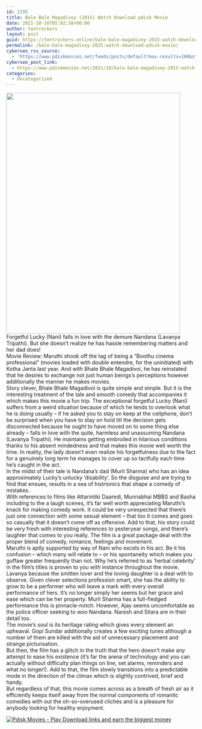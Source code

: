 ```yaml
---
id: 2295
title: Bale Bale Magadivoy (2015) Watch Download pdisk Movie
date: 2021-10-16T05:02:58+00:00
author: tentrockers
layout: post
guid: https://tentrockers.online/bale-bale-magadivoy-2015-watch-download-pdisk-movie/
permalink: /bale-bale-magadivoy-2015-watch-download-pdisk-movie/
cyberseo_rss_source:
  - 'https://www.pdiskmovies.net/feeds/posts/default?max-results=100&start-index=1'
cyberseo_post_link:
  - https://www.pdiskmovies.net/2021/10/bale-bale-magadivoy-2015-watch-download.html
categories:
  - Uncategorized
---
```

<div class="separator">
  <a href="https://blogger.googleusercontent.com/img/a/AVvXsEhopuRSaIqytxaD4EEV6wah61hLmoEQvxf2Pv8QaIbhTVIGOXXWP_g09RogLO_IaSN7m5ysycgRGP0oDqPZ0ql1doT2ZZ26xvKgJyxdKSNftJwBwdX_YwJbVa87-WQCtUDd84Z_Ox-BxWzd0okSI1aaYsN9NiHfz7j-7CvBlEAnWciUx6V9nNCJnyrg=s968" imageanchor="1"><img loading="lazy" border="0" data-original-height="968" data-original-width="700" height="640" src="https://blogger.googleusercontent.com/img/a/AVvXsEhopuRSaIqytxaD4EEV6wah61hLmoEQvxf2Pv8QaIbhTVIGOXXWP_g09RogLO_IaSN7m5ysycgRGP0oDqPZ0ql1doT2ZZ26xvKgJyxdKSNftJwBwdX_YwJbVa87-WQCtUDd84Z_Ox-BxWzd0okSI1aaYsN9NiHfz7j-7CvBlEAnWciUx6V9nNCJnyrg=w462-h640" width="462" /></a>
</div>



<div>
  <div>
    <span>Forgetful Lucky (Nani) falls in love with the demure Nandana (Lavanya Tripathi). But she doesn’t realize he has hassle remembering matters and her dad does!</span>
  </div>
  
  <div>
    <span>Movie Review: Maruthi shook off the tag of being a “Boothu cinema professional” (movies loaded with double entendre, for the uninitiated) with Kotha Janta last year. And with Bhale Bhale Magadivoi, he has reinstated that he desires to exchange not just human beings’s perceptions however additionally the manner he makes movies.</span>
  </div>
  
  <div>
    <span>Story clever, Bhale Bhale Magadivoi is quite simple and simple. But it is the interesting treatment of the tale and smooth comedy that accompanies it which makes this movie a fun trip. The exceptional forgetful Lucky (Nani) suffers from a weird situation because of which he tends to overlook what he is doing usually – if he asked you to stay on keep at the cellphone, don’t be surprised when you have to stay on hold till the decision gets disconnected because he ought to have moved on to some thing else already – falls in love with the quite, harmless and unassuming Nandana (Lavanya Tripathi). He maintains getting embroiled in hilarious conditions thanks to his absent mindedness and that makes this movie well worth the time. In reality, the lady doesn’t even realize his forgetfulness due to the fact for a genuinely long term he manages to cover up so tactfully each time he&#8217;s caught in the act.</span>
  </div>
  
  <div>
    <span>In the midst of their tale is Nandana’s dad (Murli Sharma) who has an idea approximately Lucky’s unlucky ‘disability’. So the disguise and are trying to find that ensues, results in a sea of histrionics that shape a comedy of mistakes.</span>
  </div>
  
  <div>
    <span>With references to films like Attarintiki Daaredi, Munnabhai MBBS and Basha including to the a laugh scenes, it&#8217;s far well worth appreciating Maruthi’s knack for making comedy work. It could be very unexpected that there’s just one connection with some sexual element – that too it comes and goes so casually that it doesn’t come off as offensive. Add to that, his story could be very fresh with interesting references to yesteryear songs, and there’s laughter that comes to you really. The film is a great package deal with the proper blend of comedy, romance, feelings and movement.</span>
  </div>
  
  <div>
    <span>Maruthi is aptly supported by way of Nani who excels in his act. Be it his confusion – which many will relate to – or his spontaneity which makes you guffaw greater frequently than not. Why he&#8217;s referred to as ‘herbal celebrity’ in the film’s titles is proven to you with instance throughout the movie.</span>
  </div>
  
  <div>
    <span>Lavanya because the smitten lover and the loving daughter is a deal with to observe. Given clever selections profession smart, she has the ability to grow to be a performer who will leave a mark with every overall performance of hers. It’s no longer simply her seems but her grace and ease which can be her property. Murli Sharma has a full-fledged performance this is pinnacle-notch. However, Ajay seems uncomfortable as the police officer seeking to woo Nandana. Naresh and Sitara are in their detail too.</span>
  </div>
  
  <div>
    <span>The movie’s soul is its heritage rating which gives every element an upheaval. Gopi Sundar additionally creates a few exciting tunes although a number of them are killed with the aid of unnecessary placement and strange picturisation.</span>
  </div>
  
  <div>
    <span>But then, the film has a glitch in the truth that the hero doesn’t make any attempt to ease his existence (it&#8217;s far the arena of technology and you can actually without difficulty plan things on line, set alarms, reminders and what no longer!). Add to that, the film slowly transitions into a predictable mode in the direction of the climax which is slightly contrived, brief and handy.</span>
  </div>
  
  <div>
    <span>But regardless of that, this movie comes across as a breath of fresh air as it efficiently keeps itself away from the normal components of romantic comedies with out the oh-so-overused clichés and is a pleasure for anybody looking for healthy enjoyment.</span>
  </div>
</div>

[![](https://1.bp.blogspot.com/-a93bp85aB6g/YUXjACCiX3I/AAAAAAAAbQE/GHmPI7h0af0tqn6tYzd0cdrDv9Hu9LUSACLcBGAsYHQ/s16000/Play_it_New-removebg-preview.png "Pdisk Movies - Play Download links and earn the biggest money")](https://pdisklink.com/1/bnYybWtwMDAwMGpz?dn=1)